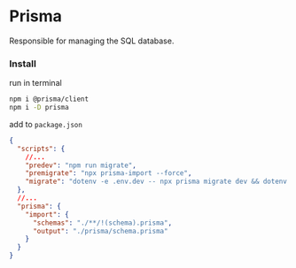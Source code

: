 # Prisma

Responsible for managing the SQL database.

### Install

run in terminal

```bash
npm i @prisma/client
npm i -D prisma
```

add to `package.json`

```json
{
  "scripts": {
    //...
    "predev": "npm run migrate",
    "premigrate": "npx prisma-import --force",
    "migrate": "dotenv -e .env.dev -- npx prisma migrate dev && dotenv -e .env.dev -- npx prisma generate"
  },
  //...
  "prisma": {
    "import": {
      "schemas": "./**/!(schema).prisma",
      "output": "./prisma/schema.prisma"
    }
  }
}
```
